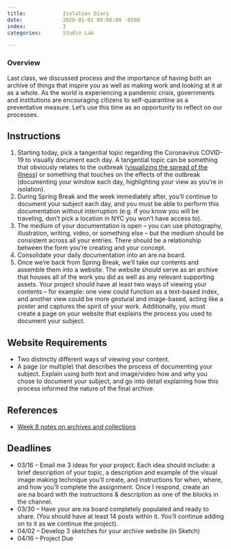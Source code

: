 ```yaml
---
title:            Isolation Diary
date:             2020-01-01 00:00:00 -0500
index:            3
categories:       Studio Lab

---
```


### Overview

Last class, we discussed process and the importance of having both an archive of things that inspire you as well as making work and looking at it at as a whole. As the world is experiencing a pandemic crisis, governments and institutions are encouraging citizens to self-quarantine as a preventative measure. Let’s use this time as an opportunity to reflect on our processes.


## Instructions

1. Starting today, pick a tangential topic regarding the Coronavirus COVID-19 to visually document each day. A tangential topic can be something that obviously relates to the outbreak ([visualizing the spread of the illness](https://www.arcgis.com/apps/opsdashboard/index.html#/bda7594740fd40299423467b48e9ecf6)) or something that touches on the effects of the outbreak (documenting your window each day, highlighting your view as you’re in isolation).
2. During Spring Break and the week immediately after, you’ll continue to document your subject each day, and you must be able to perform this documentation without interruption (e.g. if you know you will be traveling, don’t pick a location in NYC you won’t have access to).
3. The medium of your documentation is open – you can use photography, illustration, writing, video, or something else – but the medium should be consistent across all your entries. There should be a relationship between the form you’re creating and your concept.
4. Consolidate your daily documentation into an are.na board.
5. Once we’re back from Spring Break, we’ll take our contents and assemble them into a website. The website should serve as an archive that houses all of the work you did as well as any relevant supporting assets. Your project should have at least two ways of viewing your contents – for example: one view could function as a text-based index, and another view could be more gestural and image-based, acting like a poster and captures the spirit of your work. Additionally, you must create a page on your website that explains the process you used to document your subject.

## Website Requirements

- Two distinctly different ways of viewing your content.
- A page (or multiple) that describes the process of documenting your subject. Explain using both text and image/video how and why you chose to document your subject, and go into detail explaining how this process informed the nature of the final archive.

## References

- [Week 8 notes on archives and collections](https://paper.dropbox.com/doc/Week-8-Project-3-Isolation-Diary-Introduction-Archives-Zine-Documentation-Presentations--Av8OrcHTp9bf4y1sxiXuHt2eAQ-L1ttq7WTQFrf6eAtoWX0e)


## Deadlines

- 03/16 – Email me 3 ideas for your project. Each idea should include: a brief description of your topic, a description and example of the visual image making technique you’ll create, and instructions for when, where, and how you’ll complete the assignment. Once I respond, create an are.na board with the instructions & description as one of the blocks in the channel.
- 03/30 – Have your are.na board completely populated and ready to share. (You should have at least 14 posts within it. You’ll continue adding on to it as we continue the project).
- 04/02 – Develop 3 sketches for your archive website (in Sketch)
- 04/16 – Project Due
